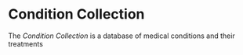 # Condition Collection

The *Condition Collection* is a database of medical conditions and their treatments